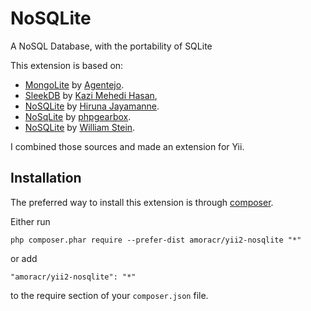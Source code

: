 NoSQLite
========
A NoSQL Database, with the portability of SQLite 

This extension is based on:
- [MongoLite](https://github.com/agentejo/mongo-lite) by [Agentejo](https://github.com/agentejo).
- [SleekDB](https://github.com/rakibtg/SleekDB) by [Kazi Mehedi Hasan](https://github.com/rakibtg),
- [NoSQLite](https://github.com/HiruNya/nosqlite) by [Hiruna Jayamanne](https://github.com/HiruNya).
- [NoSqLite](https://github.com/phpgearbox/nosqlite) by [phpgearbox](https://github.com/phpgearbox).
- [NoSQLite](https://github.com/williamstein/nosqlite) by [William Stein](https://github.com/williamstein).

I combined those sources and made an extension for Yii.

Installation
------------

The preferred way to install this extension is through [composer](http://getcomposer.org/download/).

Either run

```
php composer.phar require --prefer-dist amoracr/yii2-nosqlite "*"
```

or add

```
"amoracr/yii2-nosqlite": "*"
```

to the require section of your `composer.json` file.
